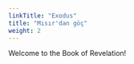 ```yaml
---
linkTitle: "Exodus"
title: "Mısır'dan göç"
weight: 2
---
```


Welcome to the Book of Revelation!

<!--more-->
